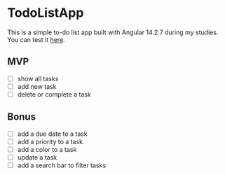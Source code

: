 # TodoListApp

This is a simple to-do list app built with Angular 14.2.7 during my studies.
You can test it [here](#).

## MVP

- [ ] show all tasks
- [ ] add new task
- [ ] delete or complete a task

## Bonus

- [ ] add a due date to a task
- [ ] add a priority to a task
- [ ] add a color to a task
- [ ] update a task
- [ ] add a search bar to filter tasks
